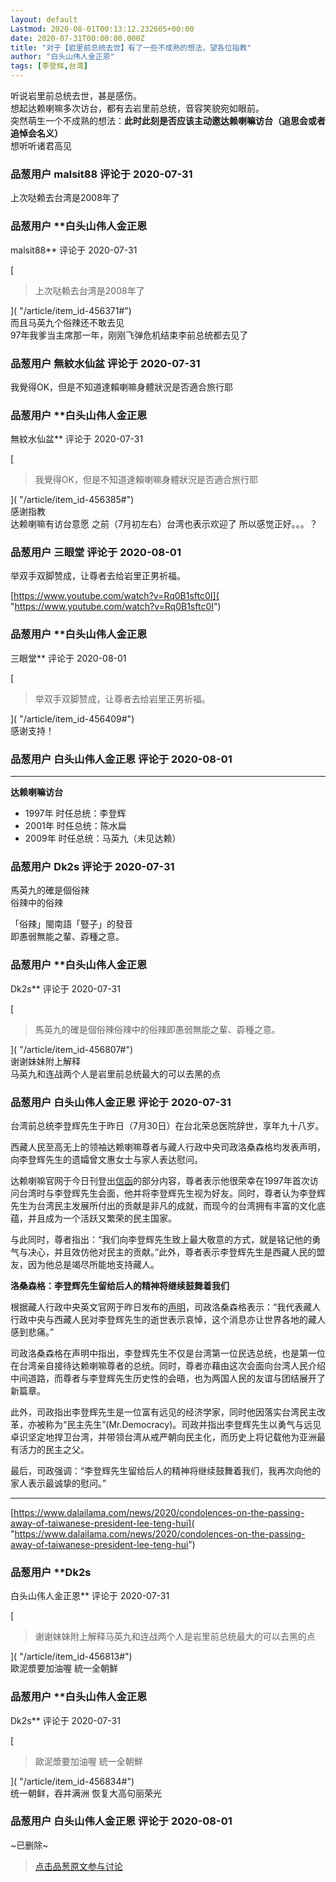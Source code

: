 ```yaml
---
layout: default
Lastmod: 2020-08-01T00:13:12.232605+00:00
date: 2020-07-31T00:00:00.000Z
title: "对于【岩里前总统去世】有了一些不成熟的想法，望各位指教"
author: "白头山伟人金正恩"
tags: [李登辉,台湾]
---
```


听说岩里前总统去世，甚是感伤。  
想起达赖喇嘛多次访台，都有去岩里前总统，音容笑貌宛如眼前。  
突然萌生一个不成熟的想法：**此时此刻是否应该主动邀达赖喇嘛访台（**追思会或者追悼会名义**）**  
想听听诸君高见

            
### 品葱用户 **malsit88** 评论于 2020-07-31
        
上次哒赖去台湾是2008年了
        


            
### 品葱用户 **白头山伟人金正恩 
malsit88** 评论于 2020-07-31
        
[

> 上次哒赖去台湾是2008年了

]( "/article/item_id-456371#")  
而且马英九个俗辣还不敢去见  
97年我爹当主席那一年，刚刚飞弹危机结束李前总统都去见了
        


            
### 品葱用户 **無紋水仙盆** 评论于 2020-07-31
        
我覺得OK，但是不知道達賴喇嘛身體狀況是否適合旅行耶
        


            
### 品葱用户 **白头山伟人金正恩 
無紋水仙盆** 评论于 2020-07-31
        
[

> 我覺得OK，但是不知道達賴喇嘛身體狀況是否適合旅行耶

]( "/article/item_id-456385#")  
感谢指教  
达赖喇嘛有访台意愿 之前（7月初左右）台湾也表示欢迎了 所以感觉正好。。。？
        


            
### 品葱用户 **三眼堂** 评论于 2020-08-01
        
举双手双脚赞成，让尊者去给岩里正男祈福。  
  
[https://www.youtube.com/watch?v=Rq0B1sftc0I]( "https://www.youtube.com/watch?v=Rq0B1sftc0I")
        


            
### 品葱用户 **白头山伟人金正恩 
三眼堂** 评论于 2020-08-01
        
[

> 举双手双脚赞成，让尊者去给岩里正男祈福。

]( "/article/item_id-456409#")  
感谢支持！
        


            
### 品葱用户 **白头山伟人金正恩** 评论于 2020-08-01
        
* * *

  

**达赖喇嘛访台**

  
  

*   1997年 时任总统：李登辉
*   2001年 时任总统：陈水扁
*   2009年 时任总统：马英九（未见达赖）
        


            
### 品葱用户 **Dk2s** 评论于 2020-07-31
        
馬英九的確是個俗辣  
俗辣中的俗辣  
  
「俗辣」閩南語「豎子」的發音  
即愚弱無能之輩、孬種之意。
        


            
### 品葱用户 **白头山伟人金正恩 
Dk2s** 评论于 2020-07-31
        
[

> 馬英九的確是個俗辣俗辣中的俗辣即愚弱無能之輩、孬種之意。

]( "/article/item_id-456807#")  
谢谢妹妹附上解释  
马英九和连战两个人是岩里前总统最大的可以去黑的点
        


            
### 品葱用户 **白头山伟人金正恩** 评论于 2020-07-31
        
台湾前总统李登辉先生于昨日（7月30日）在台北荣总医院辞世，享年九十八岁。  
  
西藏人民至高无上的领袖达赖喇嘛尊者与藏人行政中央司政洛桑森格均发表声明，向李登辉先生的遗孀曾文惠女士与家人表达慰问。  
  
达赖喇嘛官网于今日刊登出[信函]( "https://www.dalailama.com/news/2020/condolences-on-the-passing-away-of-taiwanese-president-lee-teng-hui")的部分内容，尊者表示他很荣幸在1997年首次访问台湾时与李登辉先生会面，他并将李登辉先生视为好友。同时，尊者认为李登辉先生为台湾民主发展所付出的贡献是非凡的成就，而现今的台湾拥有丰富的文化底蕴，并且成为一个活跃又繁荣的民主国家。  
  
与此同时，尊者指出：“我们向李登辉先生致上最大敬意的方式，就是铭记他的勇气与决心，并且效仿他对民主的贡献。”此外，尊者表示李登辉先生是西藏人民的盟友，因为他总是竭尽所能地支持藏人。  
  
**洛桑森格：李登辉先生留给后人的精神将继续鼓舞着我们**  
  
根据藏人行政中央英文官网于昨日发布的[声明]( "http://tibet.net/sikyong-condoles-demise-of-taiwans-former-president-lee-teng-hui-the-first-to-host-his-holiness-to-taiwan/")，司政洛桑森格表示：“我代表藏人行政中央与西藏人民对李登辉先生的逝世表示哀悼，这个消息亦让世界各地的藏人感到悲痛。”  
  
司政洛桑森格在声明中指出，李登辉先生不仅是台湾第一位民选总统，也是第一位在台湾亲自接待达赖喇嘛尊者的总统。同时，尊者亦藉由这次会面向台湾人民介绍中间道路，而尊者与李登辉先生历史性的会晤，也为两国人民的友谊与团结展开了新篇章。  
  
此外，司政指出李登辉先生是一位富有远见的经济学家，同时他因落实台湾民主改革，亦被称为“民主先生”(Mr.Democracy)。司政并指出李登辉先生以勇气与远见卓识坚定地捍卫台湾，并带领台湾从戒严朝向民主化，而历史上将记载他为亚洲最有活力的民主之父。  
  
最后，司政强调：“李登辉先生留给后人的精神将继续鼓舞着我们，我再次向他的家人表示最诚挚的慰问。”  
  
  
  

* * *

  
[https://www.dalailama.com/news/2020/condolences-on-the-passing-away-of-taiwanese-president-lee-teng-hui]( "https://www.dalailama.com/news/2020/condolences-on-the-passing-away-of-taiwanese-president-lee-teng-hui")
        


            
### 品葱用户 **Dk2s 
白头山伟人金正恩** 评论于 2020-07-31
        
[

> 谢谢妹妹附上解释马英九和连战两个人是岩里前总统最大的可以去黑的点

]( "/article/item_id-456813#")  
歐泥漿要加油喔 統一全朝鮮
        


            
### 品葱用户 **白头山伟人金正恩 
Dk2s** 评论于 2020-07-31
        
[

> 歐泥漿要加油喔 統一全朝鮮

]( "/article/item_id-456834#")  
统一朝鲜，吞并满洲 恢复大高句丽荣光
        


            
### 品葱用户 **白头山伟人金正恩** 评论于 2020-08-01
        
~已删除~
        






> [点击品葱原文参与讨论](https://pincong.rocks/article/22337)

